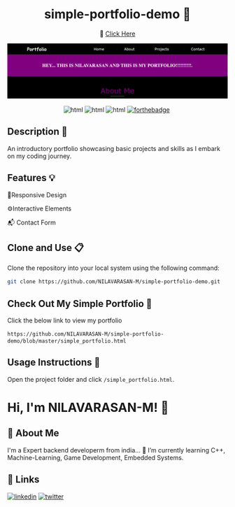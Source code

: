 
<div align="center">

# simple-portfolio-demo 🎨
</div>

<div align="center">
🔹
<a href="https://htmlpreview.github.io/?https://github.com/NILAVARASAN-M/simple-portfolio-demo/blob/master/simple_portfolio.html">Click Here</a>
</div>

![Html photo](temp.png)

<div align="center">

![html](https://forthebadge.com/images/badges/made-with-html.svg)
![html](https://forthebadge.com/images/badges/made-with-css.svg)
![html](https://forthebadge.com/images/badges/made-with-javascript.svg)
[![forthebadge](https://forthebadge.com/images/badges/built-with-love.svg)](https://forthebadge.com)&nbsp;
</div>

## Description 📝

An introductory portfolio showcasing basic projects and skills as I embark on my coding journey.


## Features  💡

📱Responsive Design

⚙️Interactive Elements

📬 Contact Form

## Clone and Use 📋

Clone the repository into your local system using the following command:

```bash
git clone https://github.com/NILAVARASAN-M/simple-portfolio-demo.git
```
## Check Out My Simple Portfolio  💼

Click the below link to view my portfolio
```
https://github.com/NILAVARASAN-M/simple-portfolio-demo/blob/master/simple_portfolio.html
```

## Usage Instructions 🔧

Open the project folder and click `/simple_portfolio.html`.

# Hi, I'm NILAVARASAN-M! 👋


## 🚀 About Me
I'm a Expert backend developerm from india...
🌱 I’m currently learning C++, Machine-Learning, Game Development, Embedded Systems.

## 🔗 Links
[![linkedin](https://img.shields.io/badge/linkedin-0A66C2?style=for-the-badge&logo=linkedin&logoColor=white)](https://www.linkedin.com/)
[![twitter](https://img.shields.io/badge/twitter-1DA1F2?style=for-the-badge&logo=twitter&logoColor=white)](https://x.com/NilaVar83507149?t=cH8mUu4_QuOGKTml9QuaTg&s=09)
